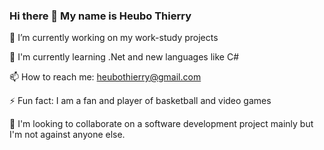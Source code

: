 ### Hi there 👋 My name is Heubo Thierry
🔭 I’m currently working on my work-study projects

🌱 I'm currently learning .Net and new languages like C#

📫 How to reach me: heubothierry@gmail.com

⚡ Fun fact: I am a fan and player of basketball and video games

👯 I'm looking to collaborate on a software development project mainly but I'm not against anyone else.

<!--
**Thyleo/Thyleo** is a ✨ _special_ ✨ repository because its `README.md` (this file) appears on your GitHub profile.

Here are some ideas to get you started:

- 🔭 I’m currently working on ...
- 🌱 I’m currently learning ...
- 👯 I’m looking to collaborate on ...
- 🤔 I’m looking for help with ...
- 💬 Ask me about ...
- 📫 How to reach me: ...
- 😄 Pronouns: ...
- ⚡ Fun fact: ...
-->
